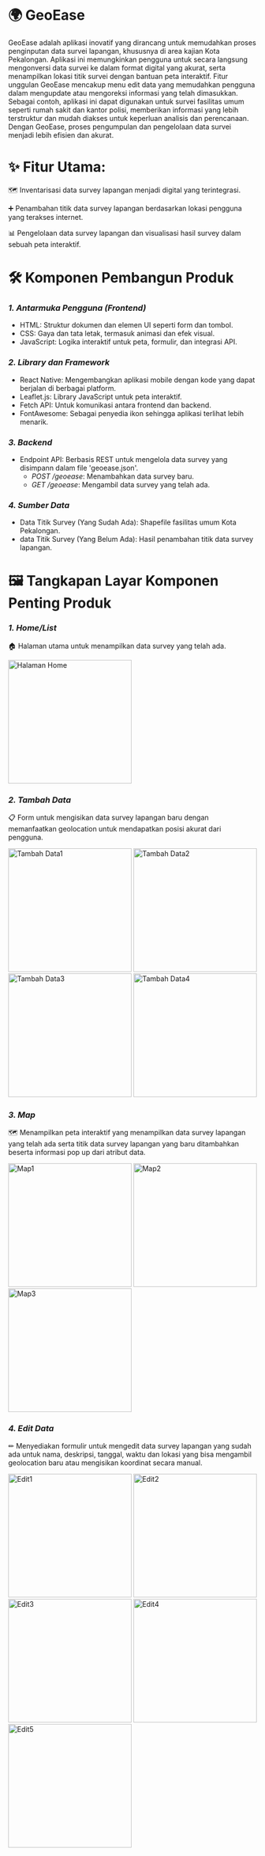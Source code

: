 # 🌍 GeoEase

GeoEase adalah aplikasi inovatif yang dirancang untuk memudahkan proses penginputan data survei lapangan, khususnya di area kajian Kota Pekalongan. Aplikasi ini memungkinkan pengguna untuk secara langsung mengonversi data survei ke dalam format digital yang akurat, serta menampilkan lokasi titik survei dengan bantuan peta interaktif. Fitur unggulan GeoEase mencakup menu edit data yang memudahkan pengguna dalam mengupdate atau mengoreksi informasi yang telah dimasukkan. Sebagai contoh, aplikasi ini dapat digunakan untuk survei fasilitas umum seperti rumah sakit dan kantor polisi, memberikan informasi yang lebih terstruktur dan mudah diakses untuk keperluan analisis dan perencanaan. Dengan GeoEase, proses pengumpulan dan pengelolaan data survei menjadi lebih efisien dan akurat.

# ✨ Fitur Utama:

🗺 Inventarisasi data survey lapangan menjadi digital yang terintegrasi.

➕ Penambahan titik data survey lapangan berdasarkan lokasi pengguna yang terakses internet.

📊 Pengelolaan data survey lapangan dan visualisasi hasil survey dalam sebuah peta interaktif.

# 🛠 Komponen Pembangun Produk

### *1. Antarmuka Pengguna (Frontend)*

- HTML: Struktur dokumen dan elemen UI seperti form dan tombol.
- CSS: Gaya dan tata letak, termasuk animasi dan efek visual.
- JavaScript: Logika interaktif untuk peta, formulir, dan integrasi API.

### *2. Library dan Framework*

- React Native: Mengembangkan aplikasi mobile dengan kode yang dapat berjalan di berbagai platform.
- Leaflet.js: Library JavaScript untuk peta interaktif.
- Fetch API: Untuk komunikasi antara frontend dan backend.
- FontAwesome: Sebagai penyedia ikon sehingga aplikasi terlihat lebih menarik.

### *3. Backend*

- Endpoint API: Berbasis REST untuk mengelola data survey yang disimpann dalam file 'geoease.json'.
  - *POST /geoease*: Menambahkan data survey baru.
  - *GET /geoease*: Mengambil data survey yang telah ada.

### *4. Sumber Data*

- Data Titik Survey (Yang Sudah Ada): Shapefile fasilitas umum Kota Pekalongan.
- data Titik Survey (Yang Belum Ada): Hasil penambahan titik data survey lapangan.

# 🖼 Tangkapan Layar Komponen Penting Produk #

### *1. Home/List*

🏠 Halaman utama untuk menampilkan data survey yang telah ada.

<img src="Image/Home.png" alt="Halaman Home" width="250px">

### *2. Tambah Data*

📋 Form untuk mengisikan data survey lapangan baru dengan memanfaatkan geolocation untuk mendapatkan posisi akurat dari pengguna.

<img src="Image/Tambah1.png" alt="Tambah Data1" width="250px">
<img src="Image/Tambah2.png" alt="Tambah Data2" width="250px">
<img src="Image/Tambah3.png" alt="Tambah Data3" width="250px">
<img src="Image/Tambah4.png" alt="Tambah Data4" width="250px">

### *3. Map*

🗺 Menampilkan peta interaktif yang menampilkan data survey lapangan yang telah ada serta titik data survey lapangan yang baru ditambahkan beserta informasi pop up dari atribut data.

<img src="Image/Map1.png" alt="Map1" width="250px">
<img src="Image/Map2.png" alt="Map2" width="250px">
<img src="Image/Map3.png" alt="Map3" width="250px">

### *4. Edit Data*

✏ Menyediakan formulir untuk mengedit data survey lapangan yang sudah ada untuk nama, deskripsi, tanggal, waktu dan lokasi yang bisa mengambil geolocation baru atau mengisikan koordinat secara manual.

<img src="Image/Edit1.png" alt="Edit1" width="250px">
<img src="Image/Edit2.png" alt="Edit2" width="250px">
<img src="Image/Edit3.png" alt="Edit3" width="250px">
<img src="Image/Edit4.png" alt="Edit4" width="250px">
<img src="Image/Edit5.png" alt="Edit5" width="250px">
